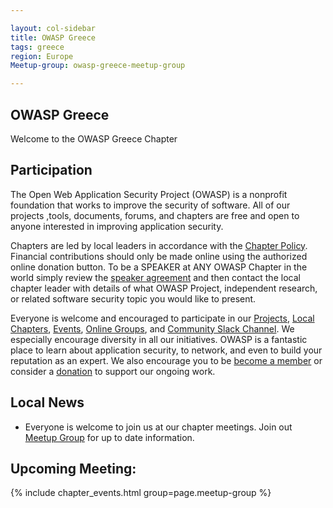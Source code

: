 ```yaml
---

layout: col-sidebar
title: OWASP Greece
tags: greece
region: Europe
Meetup-group: owasp-greece-meetup-group

---
```


## OWASP Greece

Welcome to the OWASP Greece Chapter

## Participation
The Open Web Application Security Project (OWASP) is a nonprofit foundation that works to improve the security of software. All of our projects ,tools, documents, forums, and chapters are free and open to anyone interested in improving application security. 

Chapters are led by local leaders in accordance with the [Chapter Policy](https://owasp.org/www-policy/). Financial contributions should only be made online using the authorized online donation button. To be a SPEAKER at ANY OWASP Chapter in the world simply review the [speaker agreement](https://owasp.org/www-policy/) and then contact the local chapter leader with details of what OWASP Project, independent research, or related software security topic you would like to present.

Everyone is welcome and encouraged to participate in our [Projects](/projects), [Local Chapters](/chapters), [Events](/events), [Online Groups](https://groups.google.com/a/owasp.com/), and [Community Slack Channel](https://owasp.slack.com/). We especially encourage diversity in all our initiatives. OWASP is a fantastic place to learn about application security, to network, and even to build your reputation as an expert. We also encourage you to be [become a member](/membership) or consider a [donation](/donate) to support our ongoing work.

## Local News

- Everyone is welcome to join us at our chapter meetings. Join out [Meetup Group](https://www.meetup.com/owasp-greece-meetup-group/) for up to date information. 

## Upcoming Meeting:

{% include chapter_events.html group=page.meetup-group %}

